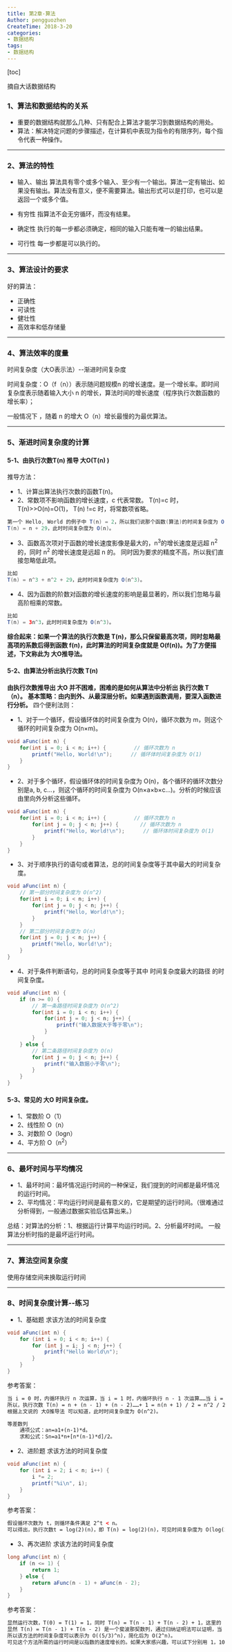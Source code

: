```yaml
---
title: 第2章-算法
Author: pengguozhen
CreateTime: 2018-3-20
categories:
- 数据结构
tags:
- 数据结构
---
```

[toc]

摘自大话数据结构

### 1、算法和数据结构的关系
- 重要的数据结构就那么几种、只有配合上算法才能学习到数据结构的用处。
- 算法：解决特定问题的步骤描述，在计算机中表现为指令的有限序列，每个指令代表一种操作。


----------


### 2、算法的特性
- 输入、输出
算法具有零个或多个输入、至少有一个输出。算法一定有输出、如果没有输出。算法没有意义，便不需要算法。输出形式可以是打印，也可以是返回一个或多个值。

- 有穷性
指算法不会无穷循环，而没有结果。
- 确定性
执行的每一步都必须确定，相同的输入只能有唯一的输出结果。
- 可行性
每一步都是可以执行的。


----------


### 3、算法设计的要求

好的算法：
- 正确性
- 可读性
- 健壮性
- 高效率和低存储量


----------


### 4、算法效率的度量
时间复杂度（大O表示法）--渐进时间复杂度

时间复杂度：O（f（n））表示随问题规模n 的增长速度。是一个增长率。即时间复杂度表示随着输入大小 n 的增长，算法时间的增长速度（程序执行次数函数的增长率）；

一般情况下 ，随着 n 的增大 O（n）增长最慢的为最优算法。


----------


### 5、渐进时间复杂度的计算

#### 5-1、由执行次数T(n) 推导 大O(T(n) )

推导方法：
- 1、计算出算法执行次数的函数T(n)。
- 2、常数项不影响函数的增长速度，c 代表常数。
	T(n)=c 时，T(n)>>O(n)=O(1)，
	T(n) !=c 时，将常数项省略。
``` java
第一个 Hello, World 的例子中 T(n) = 2，所以我们说那个函数(算法)的时间复杂度为 O(1)。
T(n) = n + 29，此时时间复杂度为 O(n)。
```

- 3、函数高次项对于函数的增长速度影像是最大的，n<sup>3</sup>的增长速度是远超 n<sup>2</sup> 的，同时 n<sup>2</sup> 的增长速度是远超 n 的。 同时因为要求的精度不高，所以我们直接忽略低此项。

``` java
比如
T(n) = n^3 + n^2 + 29，此时时间复杂度为 O(n^3)。
```

- 4、因为函数的阶数对函数的增长速度的影响是最显著的，所以我们忽略与最高阶相乘的常数。

``` java
比如
T(n) = 3n^3，此时时间复杂度为 O(n^3)。
```
**综合起来：如果一个算法的执行次数是 T(n)，那么只保留最高次项，同时忽略最高项的系数后得到函数 f(n)，此时算法的时间复杂度就是 O(f(n))。为了方便描述，下文称此为 大O推导法。**

#### 5-2、由算法分析出执行次数 T(n)

**由执行次数推导出 大O 并不困难，困难的是如何从算法中分析出 执行次数 T（n）。**
**基本策略：由内到外、从最深层分析。如果遇到函数调用，要深入函数进行分析。**
四个便利法则：
- 1、对于一个循环，假设循环体的时间复杂度为 O(n)，循环次数为 m，则这个循环的时间复杂度为 O(n×m)。

``` java
void aFunc(int n) {
    for(int i = 0; i < n; i++) {         // 循环次数为 n
        printf("Hello, World!\n");      // 循环体时间复杂度为 O(1)
    }
}
```

- 2、对于多个循环，假设循环体的时间复杂度为 O(n)，各个循环的循环次数分别是a, b, c...，则这个循环的时间复杂度为 O(n×a×b×c...)。分析的时候应该由里向外分析这些循环。

``` java
void aFunc(int n) {
    for(int i = 0; i < n; i++) {         // 循环次数为 n
        for(int j = 0; j < n; j++) {       // 循环次数为 n
            printf("Hello, World!\n");      // 循环体时间复杂度为 O(1)
        }
    }
}
```

- 3、对于顺序执行的语句或者算法，总的时间复杂度等于其中最大的时间复杂度。

``` java
void aFunc(int n) {
    // 第一部分时间复杂度为 O(n^2)
    for(int i = 0; i < n; i++) {
        for(int j = 0; j < n; j++) {
            printf("Hello, World!\n");
        }
    }
    // 第二部分时间复杂度为 O(n)
    for(int j = 0; j < n; j++) {
        printf("Hello, World!\n");
    }
}
```


- 4、对于条件判断语句，总的时间复杂度等于其中 时间复杂度最大的路径 的时间复杂度。

``` java
void aFunc(int n) {
    if (n >= 0) {
        // 第一条路径时间复杂度为 O(n^2)
        for(int i = 0; i < n; i++) {
            for(int j = 0; j < n; j++) {
                printf("输入数据大于等于零\n");
            }
        }
    } else {
        // 第二条路径时间复杂度为 O(n)
        for(int j = 0; j < n; j++) {
            printf("输入数据小于零\n");
        }
    }
}
```


#### 5-3、常见的 大O 时间复杂度。

- 1、常数阶
O（1）
- 2、线性阶
O（n）
- 3、对数阶
O（logn）
- 4、平方阶
O（n<sup>2</sup>）


----------


### 6、最坏时间与平均情况

- 1、最坏时间：最坏情况运行时间的一种保证，我们提到的时间都是最坏情况的运行时间。
- 2、平均情况：平均运行时间是最有意义的，它是期望的运行时间。（很难通过分析得到，一般通过数据实验后估算出来。）

总结：对算法的分析：1、根据运行计算平均运行时间。2、分析最坏时间。
一般算法分析时指的是最坏运行时间。


----------


### 7、算法空间复杂度
使用存储空间来换取运行时间


----------

### 8、时间复杂度计算--练习
- 1、基础题
求该方法的时间复杂度
``` java
void aFunc(int n) {
    for (int i = 0; i < n; i++) {
        for (int j = i; j < n; j++) {
            printf("Hello World\n");
        }
    }
}
```
参考答案：

``` xml
当 i = 0 时，内循环执行 n 次运算，当 i = 1 时，内循环执行 n - 1 次运算……当 i = n - 1 时，内循环执行 1 次运算。
所以，执行次数 T(n) = n + (n - 1) + (n - 2)……+ 1 = n(n + 1) / 2 = n^2 / 2 + n / 2。
根据上文说的 大O推导法 可以知道，此时时间复杂度为 O(n^2)。

等差数列 
	通项公式：an=a1+(n-1)*d。
	求和公式：Sn=a1*n+[n*(n-1)*d]/2。
```

- 2、进阶题
求该方法的时间复杂度

``` java
void aFunc(int n) {
    for (int i = 2; i < n; i++) {
        i *= 2;
        printf("%i\n", i);
    }
}
```
参考答案：

``` xml
假设循环次数为 t，则循环条件满足 2^t < n。
可以得出，执行次数t = log(2)(n)，即 T(n) = log(2)(n)，可见时间复杂度为 O(log(2)(n))，即 O(log n)。
```

- 3、再次进阶
求该方法的时间复杂度

``` java
long aFunc(int n) {
    if (n <= 1) {
        return 1;
    } else {
        return aFunc(n - 1) + aFunc(n - 2);
    }
}
```
参考答案：

``` xml
显然运行次数，T(0) = T(1) = 1，同时 T(n) = T(n - 1) + T(n - 2) + 1，这里的 1 是其中的加法算一次执行。
显然 T(n) = T(n - 1) + T(n - 2) 是一个斐波那契数列，通过归纳证明法可以证明，当 n >= 1 时 T(n) < (5/3)^n，同时当 n > 4 时 T(n) >= (3/2)^n。
所以该方法的时间复杂度可以表示为 O((5/3)^n)，简化后为 O(2^n)。
可见这个方法所需的运行时间是以指数的速度增长的。如果大家感兴趣，可以试下分别用 1，10，100 的输入大小来测试下算法的运行时间，相信大家会感受到时间复杂度的无穷魅力。
```


